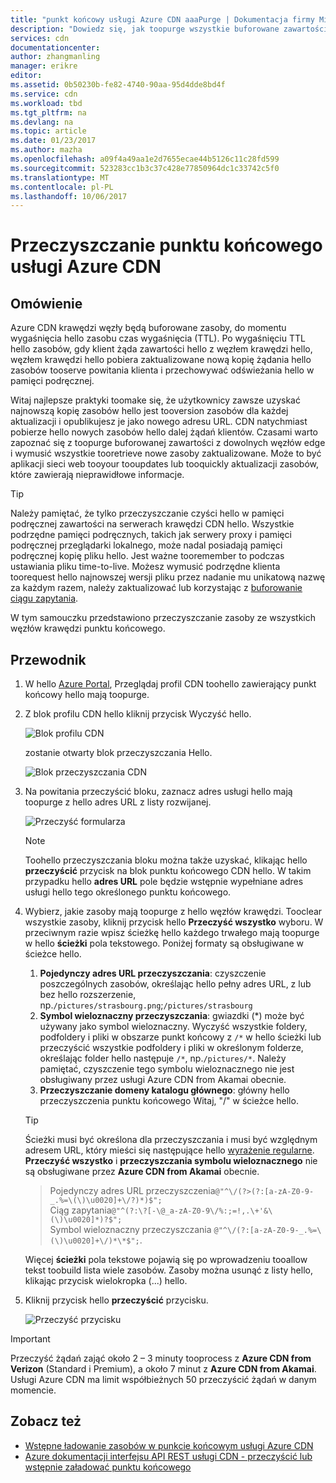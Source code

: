 ```yaml
---
title: "punkt końcowy usługi Azure CDN aaaPurge | Dokumentacja firmy Microsoft"
description: "Dowiedz się, jak toopurge wszystkie buforowane zawartości z punktu końcowego usługi Azure CDN."
services: cdn
documentationcenter: 
author: zhangmanling
manager: erikre
editor: 
ms.assetid: 0b50230b-fe82-4740-90aa-95d4dde8bd4f
ms.service: cdn
ms.workload: tbd
ms.tgt_pltfrm: na
ms.devlang: na
ms.topic: article
ms.date: 01/23/2017
ms.author: mazha
ms.openlocfilehash: a09f4a49aa1e2d7655ecae44b5126c11c28fd599
ms.sourcegitcommit: 523283cc1b3c37c428e77850964dc1c33742c5f0
ms.translationtype: MT
ms.contentlocale: pl-PL
ms.lasthandoff: 10/06/2017
---
```

# <a name="purge-an-azure-cdn-endpoint"></a>Przeczyszczanie punktu końcowego usługi Azure CDN
## <a name="overview"></a>Omówienie
Azure CDN krawędzi węzły będą buforowane zasoby, do momentu wygaśnięcia hello zasobu czas wygaśnięcia (TTL).  Po wygaśnięciu TTL hello zasobów, gdy klient żąda zawartości hello z węzłem krawędzi hello, węzłem krawędzi hello pobiera zaktualizowane nową kopię żądania hello zasobów tooserve powitania klienta i przechowywać odświeżania hello w pamięci podręcznej.

Witaj najlepsze praktyki toomake się, że użytkownicy zawsze uzyskać najnowszą kopię zasobów hello jest tooversion zasobów dla każdej aktualizacji i opublikujesz je jako nowego adresu URL.  CDN natychmiast pobierze hello nowych zasobów hello dalej żądań klientów.  Czasami warto zapoznać się z toopurge buforowanej zawartości z dowolnych węzłów edge i wymusić wszystkie tooretrieve nowe zasoby zaktualizowane.  Może to być aplikacji sieci web tooyour tooupdates lub tooquickly aktualizacji zasobów, które zawierają nieprawidłowe informacje.

> [!TIP]
> Należy pamiętać, że tylko przeczyszczanie czyści hello w pamięci podręcznej zawartości na serwerach krawędzi CDN hello.  Wszystkie podrzędne pamięci podręcznych, takich jak serwery proxy i pamięci podręcznej przeglądarki lokalnego, może nadal posiadają pamięci podręcznej kopię pliku hello.  Jest ważne tooremember to podczas ustawiania pliku time-to-live.  Możesz wymusić podrzędne klienta toorequest hello najnowszej wersji pliku przez nadanie mu unikatową nazwę za każdym razem, należy zaktualizować lub korzystając z [buforowanie ciągu zapytania](cdn-query-string.md).  
> 
> 

W tym samouczku przedstawiono przeczyszczanie zasoby ze wszystkich węzłów krawędzi punktu końcowego.

## <a name="walkthrough"></a>Przewodnik
1. W hello [Azure Portal](https://portal.azure.com), Przeglądaj profil CDN toohello zawierający punkt końcowy hello mają toopurge.
2. Z blok profilu CDN hello kliknij przycisk Wyczyść hello.
   
    ![Blok profilu CDN](./media/cdn-purge-endpoint/cdn-profile-blade.png)
   
    zostanie otwarty blok przeczyszczania Hello.
   
    ![Blok przeczyszczania CDN](./media/cdn-purge-endpoint/cdn-purge-blade.png)
3. Na powitania przeczyścić bloku, zaznacz adres usługi hello mają toopurge z hello adres URL z listy rozwijanej.
   
    ![Przeczyść formularza](./media/cdn-purge-endpoint/cdn-purge-form.png)
   
   > [!NOTE]
   > Toohello przeczyszczania bloku można także uzyskać, klikając hello **przeczyścić** przycisk na blok punktu końcowego CDN hello.  W takim przypadku hello **adres URL** pole będzie wstępnie wypełniane adres usługi hello tego określonego punktu końcowego.
   > 
   > 
4. Wybierz, jakie zasoby mają toopurge z hello węzłów krawędzi.  Tooclear wszystkie zasoby, kliknij przycisk hello **Przeczyść wszystko** wyboru.  W przeciwnym razie wpisz ścieżkę hello każdego trwałego mają toopurge w hello **ścieżki** pola tekstowego. Poniżej formaty są obsługiwane w ścieżce hello.
    1. **Pojedynczy adres URL przeczyszczania**: czyszczenie poszczególnych zasobów, określając hello pełny adres URL, z lub bez hello rozszerzenie, np.`/pictures/strasbourg.png`;`/pictures/strasbourg`
    2. **Symbol wieloznaczny przeczyszczania**: gwiazdki (\*) może być używany jako symbol wieloznaczny. Wyczyść wszystkie foldery, podfoldery i pliki w obszarze punkt końcowy z `/*` w hello ścieżki lub przeczyścić wszystkie podfoldery i pliki w określonym folderze, określając folder hello następuje `/*`, np.`/pictures/*`.  Należy pamiętać, czyszczenie tego symbolu wieloznacznego nie jest obsługiwany przez usługi Azure CDN from Akamai obecnie. 
    3. **Przeczyszczanie domeny katalogu głównego**: główny hello przeczyszczenia punktu końcowego Witaj, "/" w ścieżce hello.
   
   > [!TIP]
   > Ścieżki musi być określona dla przeczyszczania i musi być względnym adresem URL, który mieści się następujące hello [wyrażenie regularne](https://msdn.microsoft.com/library/az24scfc.aspx). **Przeczyść wszystko** i **przeczyszczania symbolu wieloznacznego** nie są obsługiwane przez **Azure CDN from Akamai** obecnie.
   > > Pojedynczy adres URL przeczyszczenia`@"^\/(?>(?:[a-zA-Z0-9-_.%=\(\)\u0020]+\/?)*)$";`  
   > > Ciąg zapytania`@"^(?:\?[-\@_a-zA-Z0-9\/%:;=!,.\+'&\(\)\u0020]*)?$";`  
   > > Symbol wieloznaczny przeczyszczania `@"^\/(?:[a-zA-Z0-9-_.%=\(\)\u0020]+\/)*\*$";`. 
   > 
   > Więcej **ścieżki** pola tekstowe pojawią się po wprowadzeniu tooallow tekst toobuild lista wiele zasobów.  Zasoby można usunąć z listy hello, klikając przycisk wielokropka (...) hello.
   > 
5. Kliknij przycisk hello **przeczyścić** przycisku.
   
    ![Przeczyść przycisku](./media/cdn-purge-endpoint/cdn-purge-button.png)

> [!IMPORTANT]
> Przeczyść żądań zająć około 2 – 3 minuty tooprocess z **Azure CDN from Verizon** (Standard i Premium), a około 7 minut z **Azure CDN from Akamai**.  Usługi Azure CDN ma limit współbieżnych 50 przeczyścić żądań w danym momencie. 
> 
> 

## <a name="see-also"></a>Zobacz też
* [Wstępne ładowanie zasobów w punkcie końcowym usługi Azure CDN](cdn-preload-endpoint.md)
* [Azure dokumentacji interfejsu API REST usługi CDN - przeczyścić lub wstępnie załadować punktu końcowego](https://msdn.microsoft.com/library/mt634451.aspx)

